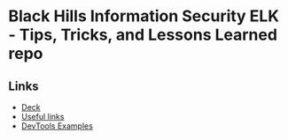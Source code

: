 # Black Hills Information Security ELK - Tips, Tricks, and Lessons Learned repo

## Links
- [Deck](https://github.com/macatak/presentations/blob/master/bhis_hc/bhis_final4.pdf)
- [Useful links](https://github.com/macatak/presentations/blob/master/bhis_hc/links.txt)
- [DevTools Examples](https://github.com/macatak/presentations/blob/master/bhis_hc/DevTools.txt)


